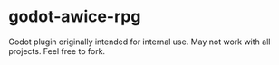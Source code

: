 # godot-awice-rpg
Godot plugin originally intended for internal use. May not work with all projects. Feel free to fork.
